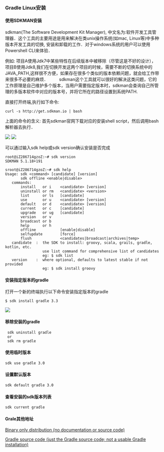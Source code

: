 ### Gradle Linux安装
#### 使用SDKMAN安装

sdkman(The Software Development Kit Manager), 中文名为:软件开发工具管理器．这个工具的主要用途是用来解决在类unix操作系统(如mac, Linux等)中多种版本开发工具的切换, 安装和卸载的工作．对于windows系统的用户可以使用Powershell CLI来体验．

例如: 项目A使用Jdk7中某些特性在后续版本中被移除（尽管这是不好的设计），项目B使用Jdk8,我们在切换开发这两个项目的时候，需要不断的切换系统中的JAVA_PATH,这样很不方便，如果存在很多个类似的版本依赖问题，就会给工作带来很多不必要的麻烦． 
　　 
sdkman这个工具就可以很好的解决这类问题，它的工作原理是自己维护多个版本，当用户需要指定版本时，sdkman会查询自己所管理的多版本软件中对应的版本号，并将它所在的路径设置到系统PATH.

直接打开终端,执行如下命令:

	curl -s http://get.sdkman.io | bash

上面的命令的含义: 首先sdkman官网下载对应的安装shell script，然后调用bash解析器去执行．

![](https://github.com/silence940109/Java/blob/master/Gradle_Linux_Install/image/sdk1.jpg)
![](https://github.com/silence940109/Java/blob/master/Gradle_Linux_Install/image/sdk2.jpg)

可以通过输入sdk help或sdk version确认安装是否完成

	root@iZ286714gzoZ:~# sdk version
	SDKMAN 5.1.18+191

	sroot@iZ286714gzoZ:~# sdk help
	Usage: sdk <command> [candidate] [version]
	       sdk offline <enable|disable>
	   commands:
	       install   or i    <candidate> [version]
	       uninstall or rm   <candidate> <version>
	       list      or ls   [candidate]
	       use       or u    <candidate> [version]
	       default   or d    <candidate> [version]
	       current   or c    [candidate]
	       upgrade   or ug   [candidate]
	       version   or v
	       broadcast or b
	       help      or h
	       offline           [enable|disable]
	       selfupdate        [force]
	       flush             <candidates|broadcast|archives|temp>
	   candidate  :  the SDK to install: groovy, scala, grails, gradle, kotlin, etc.
	                 use list command for comprehensive list of candidates
	                 eg: $ sdk list
	   version    :  where optional, defaults to latest stable if not provided
	                 eg: $ sdk install groovy


#### 安装指定版本的gradle
打开一个新的终端执行以下命令安装指定版本的gradle
		
	$ sdk install gradle 3.3

![](https://github.com/silence940109/Java/blob/master/Gradle_Linux_Install/image/install.jpg)
#### 移除安装的gradle

	 sdk uninstall gradle
	 or
	 sdk rm gradle

#### 使用临时版本

	sdk use gradle 3.0

#### 设置默认版本
	
    sdk default gradle 3.0

#### 查看安装的sdk版本列表

	sdk current gradle

#### Grale其他地址

[Binary only distribution (no documentation or source code)](https://services.gradle.org/distributions/gradle-3.3-all.zip)

[Gradle source code (just the Gradle source code; not a usable Gradle installation)](https://services.gradle.org/distributions/gradle-3.3-src.zip)